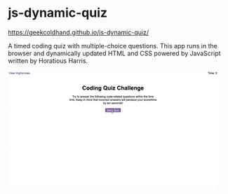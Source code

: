 # js-dynamic-quiz

https://geekcoldhand.github.io/js-dynamic-quiz/

A timed coding quiz with multiple-choice questions. This app runs in the browser and dynamically updated HTML and CSS powered by JavaScript written by Horatious Harris.

![A user clicks through an interactive coding quiz, then enters initials to save the high score before resetting and starting over.](./Assets/04-web-apis-homework-demo.gif)
